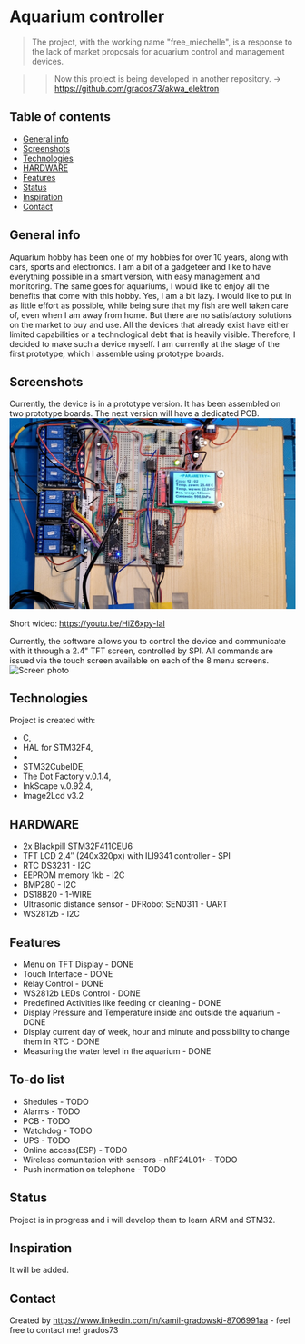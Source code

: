 # Aquarium controller
>The project, with the working name "free_miechelle", is a response to the lack of market proposals for aquarium control and management devices.


>>Now this project is being developed in another repository. -> https://github.com/grados73/akwa_elektron

## Table of contents
* [General info](#general-info)
* [Screenshots](#screenshots)
* [Technologies](#technologies)
* [HARDWARE](#hardware)
* [Features](#features)
* [Status](#status)
* [Inspiration](#inspiration)
* [Contact](#contact)

## General info
Aquarium hobby has been one of my hobbies for over 10 years, along with cars, sports and electronics. I am a bit of a gadgeteer and like to have everything possible in a smart version, with easy management and monitoring. The same goes for aquariums, I would like to enjoy all the benefits that come with this hobby. Yes, I am a bit lazy. I would like to put in as little effort as possible, while being sure that my fish are well taken care of, even when I am away from home.  But there are no satisfactory solutions on the market to buy and use. All the devices that already exist have either limited capabilities or a technological debt that is heavily visible. Therefore, I decided to make such a device myself. I am currently at the stage of the first prototype, which I assemble using prototype boards. 

## Screenshots
Currently, the device is in a prototype version. It has been assembled on two prototype boards. The next version will have a dedicated PCB.
![Device photo](./Photo/1_urzadzenie_v0_1.jpg)

Short wideo:
https://youtu.be/HiZ6xpy-laI

Currently, the software allows you to control the device and communicate with it through a 2.4" TFT screen, controlled by SPI. All commands are issued via the touch screen available on each of the 8 menu screens. 
![Screen photo](./Photo/0_Ekrany.jpg)

## Technologies
Project is created with:
* C,
* HAL for STM32F4,
*
* STM32CubeIDE,
* The Dot Factory v.0.1.4,
* InkScape v.0.92.4,
* Image2Lcd v3.2


## HARDWARE
* 2x Blackpill STM32F411CEU6 
* TFT LCD 2,4″ (240x320px) with ILI9341 controller - SPI
* RTC DS3231 - I2C
* EEPROM memory 1kb - I2C
* BMP280 - I2C
* DS18B20 - 1-WIRE
* Ultrasonic distance sensor - DFRobot SEN0311 - UART
* WS2812b - I2C

## Features
* Menu on TFT Display - DONE
* Touch Interface - DONE
* Relay Control - DONE
* WS2812b LEDs Control  - DONE
* Predefined Activities like feeding or cleaning - DONE
* Display Pressure and Temperature inside and outside the aquarium  - DONE
* Display current day of week, hour and minute and possibility to change them in RTC - DONE
* Measuring the water level in the aquarium - DONE

## To-do list
* Shedules - TODO
* Alarms - TODO
* PCB - TODO
* Watchdog - TODO
* UPS - TODO
* Online access(ESP) - TODO
* Wireless comunitation with sensors - nRF24L01+ - TODO
* Push inormation on telephone - TODO

## Status
Project is in progress and i will develop them to learn ARM and STM32.

## Inspiration
It will be added.

## Contact
Created by https://www.linkedin.com/in/kamil-gradowski-8706991aa - feel free to contact me!
grados73
